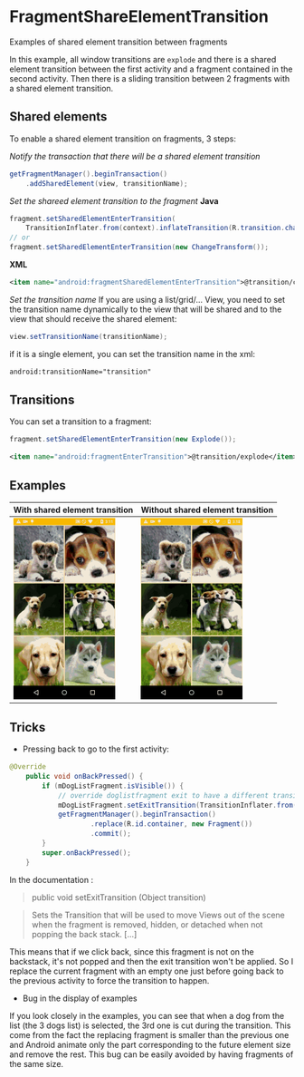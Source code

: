 # FragmentShareElementTransition
Examples of shared element transition between fragments

In this example, all window transitions are `explode` and there is a shared element transition between the first activity and a fragment contained in the second activity. Then there is a sliding transition between 2 fragments with a shared element transition.

## Shared elements
To enable a shared element transition on fragments, 3 steps:

*Notify the transaction that there will be a shared element transition*
```java
getFragmentManager().beginTransaction()
    .addSharedElement(view, transitionName);
```

*Set the shareed element transition to the fragment*
__Java__
```java
fragment.setSharedElementEnterTransition(
    TransitionInflater.from(context).inflateTransition(R.transition.change_transform));
// or
fragment.setSharedElementEnterTransition(new ChangeTransform());
```
__XML__
```xml
<item name="android:fragmentSharedElementEnterTransition">@transition/change_transform</item>
```

*Set the transition name*
If you are using a list/grid/... View, you need to set the transition name dynamically to the view that will be shared and to the view that should receive the shared element:
```java
view.setTransitionName(transitionName);
```
if it is a single element, you can set the transition name in the xml:
```xml
android:transitionName="transition"
```

## Transitions
You can set a transition to a fragment:
```java
fragment.setSharedElementEnterTransition(new Explode());
```
```xml
<item name="android:fragmentEnterTransition">@transition/explode</item>
```

## Examples

With shared element transition | Without shared element transition
------------ |  -------------
![Demo](images/githubfragmentsharedtransition.gif) | ![Demo](images/githubfragmenttransition.gif)

## Tricks
- Pressing back to go to the first activity:
```java
@Override
    public void onBackPressed() {
        if (mDogListFragment.isVisible()) {
            // override doglistfragment exit to have a different transition
            mDogListFragment.setExitTransition(TransitionInflater.from(this).inflateTransition(R.transition.slide_bottom));
            getFragmentManager().beginTransaction()
                    .replace(R.id.container, new Fragment())
                    .commit();
        }
        super.onBackPressed();
    }
```
In the documentation : 
> public void setExitTransition (Object transition)

> Sets the Transition that will be used to move Views out of the scene when the fragment is removed, hidden, or detached when not popping the back stack. [...]

This means that if we click back, since this fragment is not on the backstack, it's not popped and then the exit transition won't be applied. So I replace the current fragment with an empty one just before going back to the previous activity to force the transition to happen.
 
- Bug in the display of examples

If you look closely in the examples, you can see that when a dog from the list (the 3 dogs list) is selected, the 3rd one is cut during the transition. This come from the fact the replacing fragment is smaller than the previous one and Android animate only the part corresponding to the future element size and remove the rest. This bug can be easily avoided by having fragments of the same size.
